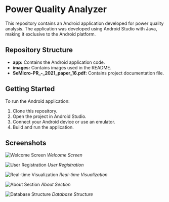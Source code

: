 # Power Quality Analyzer

This repository contains an Android application developed for power quality analysis. The application was developed using Android Studio with Java, making it exclusive to the Android platform.

## Repository Structure

- **app:** Contains the Android application code.
- **images:** Contains images used in the README.
- **SeMicro-PR_-_2021_paper_16.pdf:** Contains project documentation file.

## Getting Started

To run the Android application:

1. Clone this repository.
2. Open the project in Android Studio.
3. Connect your Android device or use an emulator.
4. Build and run the application.

## Screenshots

![Welcome Screen](images/welcome_screen.png)
*Welcome Screen*

![User Registration](images/user_registration.png)
*User Registration*

![Real-time Visualization](images/real_time_visualization.png)
*Real-time Visualization*

![About Section](images/about_section.png)
*About Section*

![Database Structure](images/database_structure.png)
*Database Structure*
